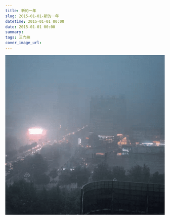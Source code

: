 ```yaml
---
title: 新的一年
slug: 2015-01-01-新的一年
datetime: 2015-01-01 00:00
date: 2015-01-01 00:00
summary: 
tags: 三门峡
cover_image_url: 
---
```

![49169-39vp1h3pgbf.png](../assets/2020/09/2932070709.png)